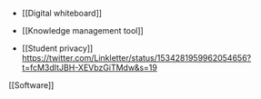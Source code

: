   - [[Digital whiteboard]]
  - [[Knowledge management tool]]

  - [[Student privacy]]
    https://twitter.com/Linkletter/status/1534281959962054656?t=fcM3dItJBH-XEVbzGiTMdw&s=19

[[Software]]